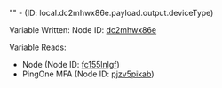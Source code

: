 "" - (ID: local.dc2mhwx86e.payload.output.deviceType)

Variable Written:
Node ID: [dc2mhwx86e](../nodes/dc2mhwx86e.md)

Variable Reads:
* Node (Node ID: [fc155lnlgf](../nodes/fc155lnlgf.md))
* PingOne MFA (Node ID: [pjzv5pikab](../nodes/pjzv5pikab.md))
